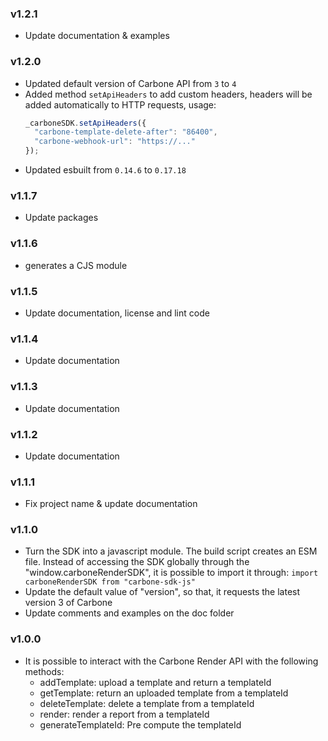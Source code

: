 ### v1.2.1
  - Update documentation & examples

### v1.2.0
  - Updated default version of Carbone API from `3` to `4`
  - Added method `setApiHeaders` to add custom headers, headers will be added automatically to HTTP requests, usage:
    ```js
    _carboneSDK.setApiHeaders({
      "carbone-template-delete-after": "86400",
      "carbone-webhook-url": "https://..."
    });
    ```
  - Updated esbuilt from `0.14.6` to `0.17.18`

### v1.1.7
  - Update packages

### v1.1.6
  - generates a CJS module

### v1.1.5
  - Update documentation, license and lint code

### v1.1.4
  - Update documentation

### v1.1.3
  - Update documentation

### v1.1.2
  - Update documentation

### v1.1.1
  - Fix project name & update documentation

### v1.1.0
  - Turn the SDK into a javascript module. The build script creates an ESM file. Instead of accessing the SDK globally through the "window.carboneRenderSDK", it is possible to import it through: `import carboneRenderSDK from "carbone-sdk-js"`
  - Update the default value of "version", so that, it requests the latest version 3 of Carbone
  - Update comments and examples on the doc folder

### v1.0.0
  - It is possible to interact with the Carbone Render API with the following methods:
    - addTemplate: upload a template and return a templateId
    - getTemplate: return an uploaded template from a templateId
    - deleteTemplate: delete a template from a templateId
    - render: render a report from a templateId
    - generateTemplateId: Pre compute the templateId